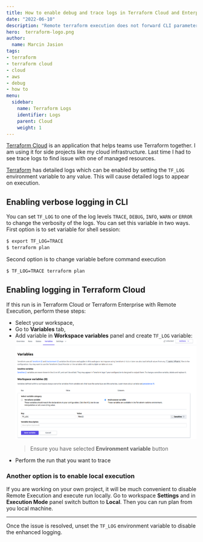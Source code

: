 ```yaml
---
title: How to enable debug and trace logs in Terraform Cloud and Enterprise
date: "2022-06-10"
description: "Remote terraform execution does not forward CLI parameters. This post covers how to do this."
hero:  terraform-logo.png
author:
  name: Marcin Jasion
tags:
- terraform
- terraform cloud
- cloud
- aws
- debug
- how to
menu:
  sidebar:
    name: Terraform Logs
    identifier: Logs
    parent: Cloud
    weight: 1
---
```

[Terraform Cloud](https://cloud.hashicorp.com/products/terraform) is an application that helps teams use Terraform together. I am using it for side projects like my cloud infrastructure. Last time I had to see trace logs to find issue with one of managed resources.

[Terraform](https://www.terraform.io/) has detailed logs which can be enabled by setting the `TF_LOG` environment variable to any value. This will cause detailed logs to appear on execution.

## Enabling verbose logging in CLI

You can set `TF_LOG` to one of the log levels `TRACE`, `DEBUG`, `INFO`, `WARN` or `ERROR` to change the verbosity of the logs. You can set this variable in two ways. First option is to set variable for shell session:

```bash
$ export TF_LOG=TRACE
$ terraform plan
```
Second option is to change variable before command execution
```bash
$ TF_LOG=TRACE terraform plan
```

## Enabling logging in Terraform Cloud
If this run is in Terraform Cloud or Terraform Enterprise with Remote Execution, perform these steps:

* Select your workspace,
* Go to **Variables** tab,
* Add variable in **Workspace variables** panel and create `TF_LOG` variable:
  ![Workspace Variables](workspace_variables.png)
  > Ensure you have selected **Environment variable** button
* Perform the run that you want to trace

### Another option is to enable local execution
If you are working on your own project, it will be much convenient to disable Remote Execution and execute run locally. Go to workspace **Settings** and in **Execution Mode** panel switch button to **Local**.  Then you can run plan from you local machine.

* * *
Once the issue is resolved, unset the `TF_LOG` environment variable to disable the enhanced logging.

